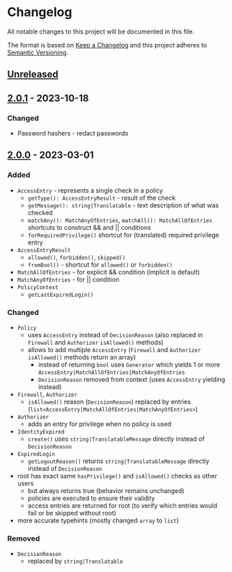 # Changelog

All notable changes to this project will be documented in this file.

The format is based on [Keep a Changelog](http://keepachangelog.com/en/1.0.0/)
and this project adheres to [Semantic Versioning](http://semver.org/spec/v2.0.0.html).

## [Unreleased](https://github.com/orisai/auth/compare/2.0.1...v2.x)

## [2.0.1](https://github.com/orisai/auth/compare/2.0.0...2.0.1) - 2023-10-18

### Changed

- Password hashers - redact passwords

## [2.0.0](https://github.com/orisai/auth/compare/1.0.4...2.0.0) - 2023-03-01

### Added

- `AccessEntry` - represents a single check in a policy
	- `getType(): AccessEntryResult` - result of the check
	- `getMessage(): string|Translatable` - text description of what was checked
	- `matchAny(): MatchAnyOfEntries`, `matchAll(): MatchAllOfEntries` shortcuts to construct && and || conditions
	- `forRequiredPrivilege()` shortcut for (translated) required privilege entry
- `AccessEntryResult`
	- `allowed()`, `forbidden()`, `skipped()`
	- `fromBool()` - shortcut for `allowed()` or `forbidden()`
- `MatchAllOfEntries` - for explicit && condition (implicit is default)
- `MatchAnyOfEntries` - for || condition
- `PolicyContext`
	- `getLastExpiredLogin()`

### Changed

- `Policy`
  - uses `AccessEntry` instead of `DecisionReason` (also replaced in `Firewall` and `Authorizer` `isAllowed()` methods)
  - allows to add multiple `AccessEntry` (`Firewall` and `Authorizer` `isAllowed()` methods return an array)
	- instead of returning `bool` uses `Generator` which yields 1 or more `AccessEntry|MatchAllOfEntries|MatchAnyOfEntries`
	- `DecisionReason` removed from context (uses `AccessEntry` yielding instead)
- `Firewall`, `Authorizer`
	- `isAllowed()` reason (`DecisionReason`) replaced by entries (`list<AccessEntry|MatchAllOfEntries|MatchAnyOfEntries>`)
- `Authorizer`
	- adds an entry for privilege when no policy is used
- `IdentityExpired`
	- `create()` uses `string|TranslatableMessage` directly instead of `DecisionReason`
- `ExpiredLogin`
	- `getLogoutReason()` returns `string|TranslatableMessage` directly instead of `DecisionReason`
- root has exact same `hasPrivilege()` and `isAllowed()` checks as other users
	- but always returns true (behavior remains unchanged)
	- policies are executed to ensure their validity
	- access entries are returned for root (to verify which entries would fail or be skipped without root)
- more accurate typehints (mostly changed `array` to `list`)

### Removed

- `DecisionReason`
	- replaced by `string|Translatable`
